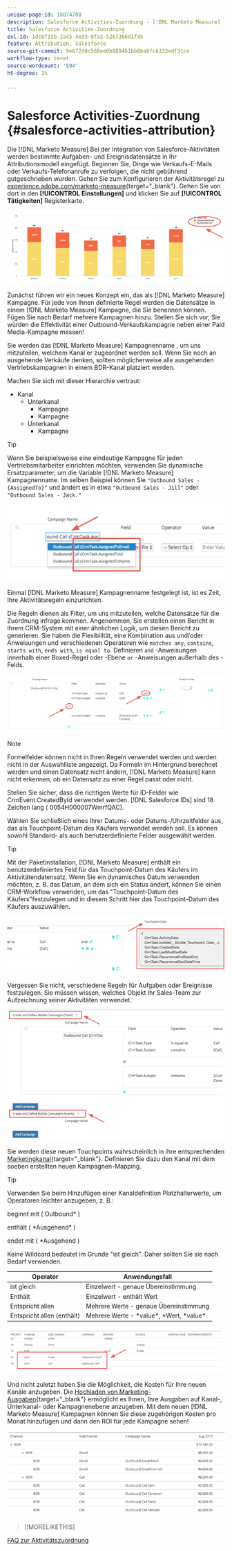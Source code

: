 ```yaml
---
unique-page-id: 18874708
description: Salesforce Activities-Zuordnung - [!DNL Marketo Measure]
title: Salesforce Activities-Zuordnung
exl-id: 1dc6f15b-2a45-4ed3-9fa3-5267366d1f45
feature: Attribution, Salesforce
source-git-commit: 9e672d0c568ee0b889461bb8ba6fc6333edf31ce
workflow-type: tm+mt
source-wordcount: '594'
ht-degree: 1%

---
```


# Salesforce Activities-Zuordnung {#salesforce-activities-attribution}

Die [!DNL Marketo Measure] Bei der Integration von Salesforce-Aktivitäten werden bestimmte Aufgaben- und Ereignisdatensätze in Ihr Attributionsmodell eingefügt. Beginnen Sie, Dinge wie Verkaufs-E-Mails oder Verkaufs-Telefonanrufe zu verfolgen, die nicht gebührend gutgeschrieben wurden. Gehen Sie zum Konfigurieren der Aktivitätsregel zu [experience.adobe.com/marketo-measure](https://experience.adobe.com/marketo-measure){target="_blank"}. Gehen Sie von dort in den **[!UICONTROL Einstellungen]** und klicken Sie auf **[!UICONTROL Tätigkeiten]** Registerkarte.

![](assets/1.png)

Zunächst führen wir ein neues Konzept ein, das als [!DNL Marketo Measure] Kampagne. Für jede von Ihnen definierte Regel werden die Datensätze in einem [!DNL Marketo Measure] Kampagne, die Sie benennen können. Fügen Sie nach Bedarf mehrere Kampagnen hinzu. Stellen Sie sich vor, Sie würden die Effektivität einer Outbound-Verkaufskampagne neben einer Paid Media-Kampagne messen!

Sie werden das [!DNL Marketo Measure] Kampagnenname , um uns mitzuteilen, welchem Kanal er zugeordnet werden soll. Wenn Sie noch an ausgehende Verkäufe denken, sollten möglicherweise alle ausgehenden Vertriebskampagnen in einem BDR-Kanal platziert werden.

Machen Sie sich mit dieser Hierarchie vertraut:

* Kanal
   * Unterkanal
      * Kampagne
      * Kampagne
   * Unterkanal
      * Kampagne

>[!TIP]
>
>Wenn Sie beispielsweise eine eindeutige Kampagne für jeden Vertriebsmitarbeiter einrichten möchten, verwenden Sie dynamische Ersatzparameter, um die Variable [!DNL Marketo Measure] Kampagnenname. Im selben Beispiel können Sie `"Outbound Sales - {AssignedTo}"` und ändert es in etwa `"Outbound Sales - Jill"` oder `"Outbound Sales - Jack."`

![](assets/2.png)

Einmal [!DNL Marketo Measure] Kampagnenname festgelegt ist, ist es Zeit, Ihre Aktivitätsregeln einzurichten.

Die Regeln dienen als Filter, um uns mitzuteilen, welche Datensätze für die Zuordnung infrage kommen. Angenommen, Sie erstellen einen Bericht in Ihrem CRM-System mit einer ähnlichen Logik, um diesen Bericht zu generieren. Sie haben die Flexibilität, eine Kombination aus und/oder Anweisungen und verschiedenen Operatoren wie `matches any`, `contains`, `starts with`, `ends with`, `is equal to`. Definieren `and` -Anweisungen innerhalb einer Boxed-Regel oder -Ebene `or` -Anweisungen außerhalb des -Felds.

![](assets/3.png)

>[!NOTE]
>
>Formelfelder können nicht in Ihren Regeln verwendet werden und werden nicht in der Auswahlliste angezeigt. Da Formeln im Hintergrund berechnet werden und einen Datensatz nicht ändern, [!DNL Marketo Measure] kann nicht erkennen, ob ein Datensatz zu einer Regel passt oder nicht.
>
>Stellen Sie sicher, dass die richtigen Werte für ID-Felder wie CrmEvent.CreatedById verwendet werden. [!DNL Salesforce IDs] sind 18 Zeichen lang ( 0054H000007WmrfQAC).

Wählen Sie schließlich eines Ihrer Datums- oder Datums-/Uhrzeitfelder aus, das als Touchpoint-Datum des Käufers verwendet werden soll. Es können sowohl Standard- als auch benutzerdefinierte Felder ausgewählt werden.

>[!TIP]
>
>Mit der Paketinstallation, [!DNL Marketo Measure] enthält ein benutzerdefiniertes Feld für das Touchpoint-Datum des Käufers im Aktivitätendatensatz. Wenn Sie ein dynamisches Datum verwenden möchten, z. B. das Datum, an dem sich ein Status ändert, können Sie einen CRM-Workflow verwenden, um das &quot;Touchpoint-Datum des Käufers&quot;festzulegen und in diesem Schritt hier das Touchpoint-Datum des Käufers auszuwählen.

![](assets/4.png)

Vergessen Sie nicht, verschiedene Regeln für Aufgaben oder Ereignisse festzulegen. Sie müssen wissen, welches Objekt Ihr Sales-Team zur Aufzeichnung seiner Aktivitäten verwendet.

![](assets/5.png)

Sie werden diese neuen Touchpoints wahrscheinlich in ihre entsprechenden [Marketingkanal](https://experience.adobe.com/#/marketo-measure/MyAccount/Business?busView=false&amp;id=10#/!/MyAccount/Business/Account.Settings.SettingsHome?tab=Channels.Online%20Channels){target="_blank"}. Definieren Sie dazu den Kanal mit dem soeben erstellten neuen Kampagnen-Mapping.

>[!TIP]
>
>Verwenden Sie beim Hinzufügen einer Kanaldefinition Platzhalterwerte, um Operatoren leichter anzugeben, z. B.:
>
>beginnt mit ( Outbound&#42; )
>
enthält ( &#42;Ausgehend&#42; )
>
endet mit ( &#42;Ausgehend )
>
Keine Wildcard bedeutet im Grunde &quot;ist gleich&quot;. Daher sollten Sie sie nach Bedarf verwenden.

| **Operator** | **Anwendungsfall** |
|---|---|
| ist gleich | Einzelwert - genaue Übereinstimmung |
| Enthält | Einzelwert - enthält Wert |
| Entspricht allen | Mehrere Werte - genaue Übereinstimmung |
| Entspricht allen (enthält) | Mehrere Werte - &#42;value&#42;, &#42;Wert, &#42;value&#42; |

![](assets/6.png)

Und nicht zuletzt haben Sie die Möglichkeit, die Kosten für Ihre neuen Kanäle anzugeben. Die [Hochladen von Marketing-Ausgaben](https://experience.adobe.com/#/marketo-measure/MyAccount/Business?busView=false&amp;id=10#/!/MyAccount/Business/Account.Settings.SettingsHome?tab=Reporting.Marketing%20Spend){target="_blank"} ermöglicht es Ihnen, Ihre Ausgaben auf Kanal-, Unterkanal- oder Kampagnenebene anzugeben. Mit dem neuen [!DNL Marketo Measure] Kampagnen können Sie diese zugehörigen Kosten pro Monat hinzufügen und dann den ROI für jede Kampagne sehen!

![](assets/7.png)

>[!MORELIKETHIS]
>
[FAQ zur Aktivitätszuordnung](/help/advanced-marketo-measure-features/activities-attribution/activities-attribution-faq.md)

